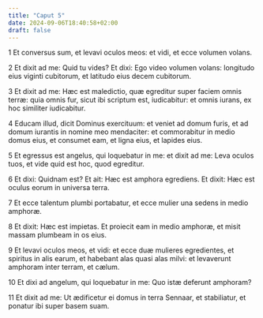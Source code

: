 ```yaml
---
title: "Caput 5"
date: 2024-09-06T18:40:58+02:00
draft: false
---
```




1 Et conversus sum, et levavi oculos meos: et vidi, et ecce volumen volans.

2 Et dixit ad me: Quid tu vides? Et dixi: Ego video volumen volans: longitudo eius viginti cubitorum, et latitudo eius decem cubitorum.

3 Et dixit ad me: Hæc est maledictio, quæ egreditur super faciem omnis terræ: quia omnis fur, sicut ibi scriptum est, iudicabitur: et omnis iurans, ex hoc similiter iudicabitur.

4 Educam illud, dicit Dominus exercituum: et veniet ad domum furis, et ad domum iurantis in nomine meo mendaciter: et commorabitur in medio domus eius, et consumet eam, et ligna eius, et lapides eius.

5 Et egressus est angelus, qui loquebatur in me: et dixit ad me: Leva oculos tuos, et vide quid est hoc, quod egreditur.

6 Et dixi: Quidnam est? Et ait: Hæc est amphora egrediens. Et dixit: Hæc est oculus eorum in universa terra.

7 Et ecce talentum plumbi portabatur, et ecce mulier una sedens in medio amphoræ.

8 Et dixit: Hæc est impietas. Et proiecit eam in medio amphoræ, et misit massam plumbeam in os eius.

9 Et levavi oculos meos, et vidi: et ecce duæ mulieres egredientes, et spiritus in alis earum, et habebant alas quasi alas milvi: et levaverunt amphoram inter terram, et cælum.

10 Et dixi ad angelum, qui loquebatur in me: Quo istæ deferunt amphoram?

11 Et dixit ad me: Ut ædificetur ei domus in terra Sennaar, et stabiliatur, et ponatur ibi super basem suam.

